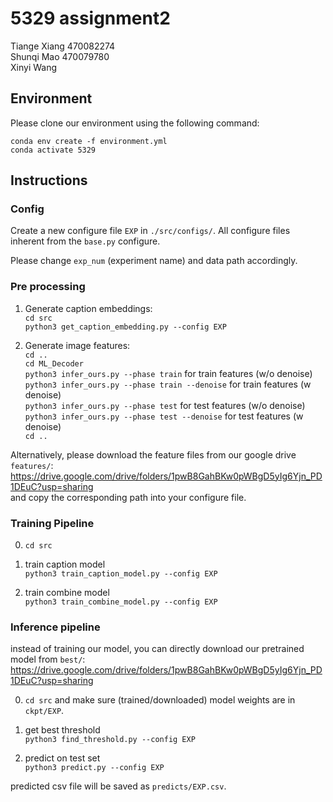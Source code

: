 # 5329 assignment2
Tiange Xiang 470082274  
Shunqi Mao 470079780  
Xinyi Wang  

## Environment
Please clone our environment using the following command:

```
conda env create -f environment.yml
conda activate 5329
```

## Instructions
### Config
Create a new configure file ```EXP``` in ```./src/configs/```. All configure files inherent from the ```base.py``` configure.

Please change ```exp_num``` (experiment name) and data path accordingly.

### Pre processing
1. Generate caption embeddings:  
```cd src```  
```python3 get_caption_embedding.py --config EXP```

2. Generate image features:  
```cd ..```  
```cd ML_Decoder```  
```python3 infer_ours.py --phase train``` for train features (w/o denoise)  
```python3 infer_ours.py --phase train --denoise``` for train features (w denoise)  
```python3 infer_ours.py --phase test``` for test features (w/o denoise)  
```python3 infer_ours.py --phase test --denoise``` for test features (w denoise)  
```cd ..```

Alternatively, please download the feature files from our google drive ```features/```:  
https://drive.google.com/drive/folders/1pwB8GahBKw0pWBgD5yIg6Yjn_PD1DEuC?usp=sharing  
and copy the corresponding path into your configure file.


### Training Pipeline
0. ```cd src```

1. train caption model   
```python3 train_caption_model.py --config EXP```

2. train combine model   
```python3 train_combine_model.py --config EXP```

### Inference pipeline
instead of training our model, you can directly download our pretrained model from ```best/```:  
https://drive.google.com/drive/folders/1pwB8GahBKw0pWBgD5yIg6Yjn_PD1DEuC?usp=sharing

0. ```cd src``` and make sure (trained/downloaded) model weights are in ```ckpt/EXP```.

1. get best threshold  
```python3 find_threshold.py --config EXP```

3. predict on test set  
```python3 predict.py --config EXP```

predicted csv file will be saved as ```predicts/EXP.csv```.

